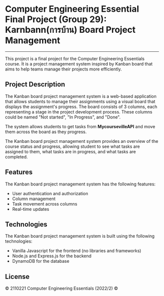 # Computer Engineering Essential Final Project (Group 29): Karnbann(การบ้าน) Board Project Management

---

This project is a final project for the Computer Engineering Essentials course. It is a project management system inspired by Kanban board that aims to help teams manage their projects more efficiently.

## Project Description

The Kanban board project management system is a web-based application that allows students to manage their assignments using a visual board that displays the assignment's progress. The board consists of 3 columns, each representing a stage in the project development process. These columns could be named "Not started", "In Progress", and "Done".

The system allows students to get tasks from **MycoursevilleAPI** and move them across the board as they progress.

The Kanban board project management system provides an overview of the course status and progress, allowing student to see what tasks are assigned to them, what tasks are in progress, and what tasks are completed.

## Features

The Kanban board project management system has the following features:

- User authentication and authorization
- Column management
- Task movement across columns
- Real-time updates

## Technologies

The Kanban board project management system is built using the following technologies:

- Vanilla Javascript for the frontend (no libraries and frameworks)
- Node.js and Express.js for the backend
- DynamoDB for the database

## License

© 2110221 Computer Engineering Essentials (2022/2) ©
